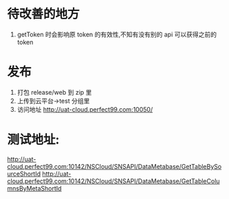 ﻿# 待改善的地方

1. getToken 时会影响原 token 的有效性,不知有没有别的 api 可以获得之前的 token

# 发布

1. 打包 release/web 到 zip 里
2. 上传到云平台->test 分组里
3. 访问地址 http://uat-cloud.perfect99.com:10050/

# 测试地址:

http://uat-cloud.perfect99.com:10142/NSCloud/SNSAPI/DataMetabase/GetTableBySourceShortId
http://uat-cloud.perfect99.com:10142/NSCloud/SNSAPI/DataMetabase/GetTableColumnsByMetaShortId
